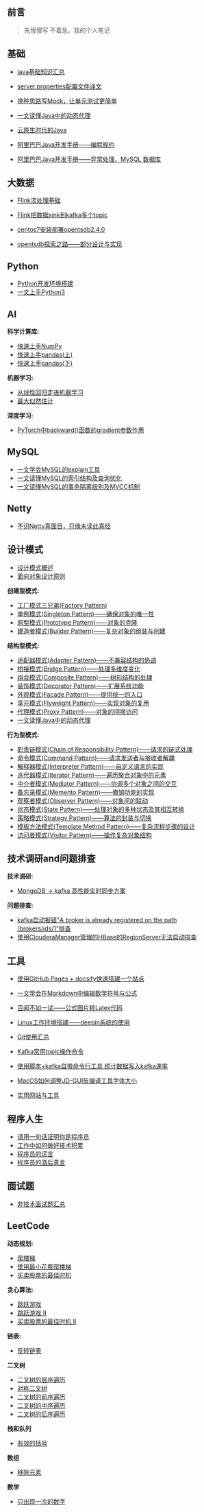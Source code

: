 ## 前言

>先慢慢写 不着急。我的个人笔记

## 基础
- [java基础知识汇总](Java/JavaNote.md)
- [server.properties配置文件译文](Basics/ServerPropertiesNote.md)
- [换种思路写Mock，让单元测试更简单](Java/testable-mock.md)
- [一文读懂Java中的动态代理](Java/dynamic-proxy-in-java.md)
- [云原生时代的Java](Java/java-in-the-future.md)
  
- [阿里巴巴Java开发手册——编程规约](Java/alibaba-java-coding-guidelines-1.md)
- [阿里巴巴Java开发手册——异常处理、MySQL 数据库](Java/alibaba-java-coding-guidelines-2.md)

## 大数据

- [Flink流处理基础](BigData/flink-stream-processing-theory.md)
- [Flink把数据sink到kafka多个topic](BigData/flink-kafka-sink-multiple-topics.md)

- [centos7安装部署opentsdb2.4.0](BigData/how-to-install-opentsdb.md)
- [opentsdb探索之路——部分设计与实现](BigData/the-road-of-exploring-opentsdb.md)

## Python

- [Python开发环境搭建](Python/python-environment.md)
- [一文上手Python3](https://www.cnblogs.com/bytesfly/p/python.html)

## AI

**科学计算库:**
- [快速上手NumPy](https://www.cnblogs.com/bytesfly/p/numpy.html)
- [快速上手pandas(上)](https://www.cnblogs.com/bytesfly/p/pandas-1.html)
- [快速上手pandas(下)](https://www.cnblogs.com/bytesfly/p/pandas-2.html)


**机器学习:**
- [从线性回归走进机器学习](AI/linear-regression.md)
- [最大似然估计](AI/maximum-likelihood-estimation.md)

**深度学习:**
- [PyTorch中backward()函数的gradient参数作用](AI/why-need-gradient-arg-in-pytorch-backward.md)


## MySQL

- [一文学会MySQL的explain工具](MySQL/how-to-use-mysql-explain.md)
- [一文读懂MySQL的索引结构及查询优化](MySQL/mysql-index-theory-and-best-practice.md)
- [一文读懂MySQL的事务隔离级别及MVCC机制](MySQL/mysql-transaction-innodb-mvcc.md)

## Netty

- [不识Netty真面目，只缘未读此真经](Netty/the-truth-of-netty.md)

## 设计模式

- [设计模式概述](DesignPattern/overview.md)
- [面向对象设计原则](DesignPattern/object-oriented-design-principles.md)

**创建型模式:**
- [工厂模式三兄弟(Factory Pattern)](DesignPattern/factory-pattern.md)
- [单例模式(Singleton Pattern)——确保对象的唯一性](DesignPattern/singleton-pattern.md)
- [原型模式(Prototype Pattern)——对象的克隆](DesignPattern/prototype-pattern.md)
- [建造者模式(Builder Pattern)——复杂对象的组装与创建](DesignPattern/builder-pattern.md)

**结构型模式:**
- [适配器模式(Adapter Pattern)——不兼容结构的协调](DesignPattern/adapter-pattern.md)
- [桥接模式(Bridge Pattern)——处理多维度变化](DesignPattern/bridge-pattern.md)
- [组合模式(Composite Pattern)——树形结构的处理](DesignPattern/composite-pattern.md)
- [装饰模式(Decorator Pattern)——扩展系统功能](DesignPattern/decorator-pattern.md)
- [外观模式(Facade Pattern)——提供统一的入口](DesignPattern/facade-pattern.md)
- [享元模式(Flyweight Pattern)——实现对象的复用](DesignPattern/flyweight-pattern.md)
- [代理模式(Proxy Pattern)——对象的间接访问](DesignPattern/proxy-pattern.md)
- [一文读懂Java中的动态代理](Java/dynamic-proxy-in-java.md)

**行为型模式:**
- [职责链模式(Chain of Responsibility Pattern)——请求的链式处理](DesignPattern/chain-of-responsibility-pattern.md)
- [命令模式(Command Pattern)——请求发送者与接收者解耦](DesignPattern/command-pattern.md)
- [解释器模式(Interpreter Pattern)——自定义语言的实现](DesignPattern/interpreter-pattern.md)
- [迭代器模式(Iterator Pattern)——遍历聚合对象中的元素](DesignPattern/iterator-pattern.md)
- [中介者模式(Mediator Pattern)——协调多个对象之间的交互](DesignPattern/mediator-pattern.md)
- [备忘录模式(Memento Pattern)——撤销功能的实现]()
- [观察者模式(Observer Pattern)——对象间的联动]()
- [状态模式(State Pattern)——处理对象的多种状态及其相互转换]()
- [策略模式(Strategy Pattern)——算法的封装与切换]()
- [模板方法模式(Template Method Pattern)——复杂流程步骤的设计]()
- [访问者模式(Visitor Pattern)——操作复杂对象结构]()


## 技术调研and问题排查

**技术调研:**
- [MongoDB -> kafka 高性能实时同步方案](ProblemResearch/data-from-mongodb-to-kafka.md)


**问题排查:**
- [kafka启动报错"A broker is already registered on the path /brokers/ids/1"排查](ProblemResearch/kafka-broker-already-registered.md)
- [使用ClouderaManager管理的HBase的RegionServer无法启动排查](ProblemResearch/hbase-region-server-cannot-start.md)



## 工具

- [使用GitHub Pages + docsify快速搭建一个站点](Tool/github-page-docsify.md)
- [一文学会在Markdown中编辑数学符号与公式](Tool/markdown-formula.md)
- [百闻不如一试——公式图片转Latex代码](Tool/image-to-latex.md)
  
- [Linux工作环境搭建——deepin系统的使用](Tool/work-on-deepin-linux.md)
- [Git使用汇总](Tool/about-git.md)

- [Kafka常用topic操作命令](Tool/kafka-commands.md)
- [使用脚本+kafka自带命令行工具 统计数据写入kafka速率](Tool/kafka-write-speed.md)

- [MacOS如何调整JD-GUI反编译工具字体大小](Tool/how-to-adjust-jd-gui-fontsize.md)

- [实用网站与工具](Tool/awesome-sites.md)

## 程序人生

- [请用一句话证明你是程序员](Life/how-to-prove-that-you-are-a-programmer.md)
- [工作中如何做好技术积累](Life/study-vs-work.md)
- [程序员的谎言](Life/what-are-the-most-common-lies-told-by-programmers.md)
- [程序员的酒后真言](Life/drunk-post-of-a-programmer.md)

## 面试题

- [非技术面试题汇总](Interview/non-technical-interview-questions.md)

## LeetCode

**动态规划:**
- [爬楼梯](LeetCode/0070-climbing-stairs.md)
- [使用最小花费爬楼梯](LeetCode/0746-min-cost-climbing-stairs.md)
- [买卖股票的最佳时机](LeetCode/0121-best-time-to-buy-and-sell-stock.md)

**贪心算法:**
- [跳跃游戏](LeetCode/0055-jump-game.md)
- [跳跃游戏 II](LeetCode/0045-jump-game-ii.md)
- [买卖股票的最佳时机 II](LeetCode/0122-best-time-to-buy-and-sell-stock-ii.md)

**链表:**
- [反转链表](LeetCode/0206-reverse-linked-list.md)

**二叉树**
- [二叉树的层序遍历](LeetCode/0102-binary-tree-level-order-traversal.md)
- [对称二叉树](LeetCode/0101-symmetric-tree.md)
- [二叉树的前序遍历](LeetCode/0144-binary-tree-preorder-traversal.md)
- [二叉树的中序遍历](LeetCode/0094-binary-tree-inorder-traversal.md)
- [二叉树的后序遍历](LeetCode/0145-binary-tree-postorder-traversal.md)

**栈和队列**
- [有效的括号](LeetCode/0020-valid-parentheses.md)

**数组**
- [移除元素](LeetCode/0027-remove-element.md)

**数学**
- [只出现一次的数字](LeetCode/0136-single-number.md)

